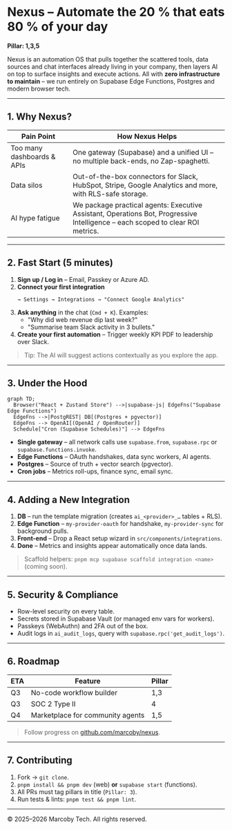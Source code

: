 # Nexus – Automate the 20 % that eats 80 % of your day

**Pillar: 1,3,5**  <!-- Product, Architecture, Performance -->

Nexus is an automation OS that pulls together the scattered tools, data sources and chat interfaces already living in your company, then layers AI on top to surface insights and execute actions. All with **zero infrastructure to maintain** – we run entirely on Supabase Edge Functions, Postgres and modern browser tech.

---

## 1. Why Nexus?

| Pain Point | How Nexus Helps |
|------------|----------------|
| Too many dashboards & APIs | One gateway (Supabase) and a unified UI – no multiple back-ends, no Zap-spaghetti. |
| Data silos | Out-of-the-box connectors for Slack, HubSpot, Stripe, Google Analytics and more, with RLS-safe storage. |
| AI hype fatigue | We package practical agents: Executive Assistant, Operations Bot, Progressive Intelligence – each scoped to clear ROI metrics. |

---

## 2. Fast Start (5 minutes)

1. **Sign up / Log in** – Email, Passkey or Azure AD.
2. **Connect your first integration**
   ```
   → Settings → Integrations → "Connect Google Analytics"
   ```
3. **Ask anything** in the chat (`Cmd + K`).  Examples:
   * "Why did web revenue dip last week?"
   * "Summarise team Slack activity in 3 bullets."
4. **Create your first automation** – Trigger weekly KPI PDF to leadership over Slack.

> Tip: The AI will suggest actions contextually as you explore the app.

---

## 3. Under the Hood

```mermaid
graph TD;
  Browser("React + Zustand Store") -->|supabase-js| EdgeFns("Supabase Edge Functions")
  EdgeFns -->|PostgREST| DB[(Postgres + pgvector)]
  EdgeFns --> OpenAI[(OpenAI / OpenRouter)]
  Schedule["Cron (Supabase Schedules)"] --> EdgeFns
```

* **Single gateway** – all network calls use `supabase.from`, `supabase.rpc` or `supabase.functions.invoke`.
* **Edge Functions** – OAuth handshakes, data sync workers, AI agents.
* **Postgres** – Source of truth + vector search (pgvector).
* **Cron jobs** – Metrics roll-ups, finance sync, email sync.

---

## 4. Adding a New Integration

1. **DB** – run the template migration (creates `ai_<provider>_…` tables + RLS).
2. **Edge Function** – `my-provider-oauth` for handshake, `my-provider-sync` for background pulls.
3. **Front-end** – Drop a React setup wizard in `src/components/integrations`.
4. **Done** – Metrics and insights appear automatically once data lands.

> Scaffold helpers: `pnpm mcp supabase scaffold integration <name>` (coming soon).

---

## 5. Security & Compliance

* Row-level security on every table.
* Secrets stored in Supabase Vault (or managed env vars for workers).
* Passkeys (WebAuthn) and 2FA out of the box.
* Audit logs in `ai_audit_logs`, query with `supabase.rpc('get_audit_logs')`.

---

## 6. Roadmap

| ETA | Feature | Pillar |
|-----|---------|--------|
| Q3 | No-code workflow builder | 1,3 |
| Q3 | SOC 2 Type II | 4 |
| Q4 | Marketplace for community agents | 1,5 |

> Follow progress on [github.com/marcoby/nexus](https://github.com/marcoby/nexus).

---

## 7. Contributing

1. Fork → `git clone`.
2. `pnpm install && pnpm dev` (web) **or** `supabase start` (functions).
3. All PRs must tag pillars in title (`Pillar: 3`).
4. Run tests & lints: `pnpm test && pnpm lint`.

---

© 2025–2026 Marcoby Tech.  All rights reserved. 